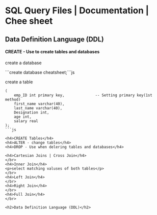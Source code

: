 <h1>SQL Query Files | Documentation | Chee sheet </h1>

<h2>Data Definition Language (DDL)</h2>

<h4>CREATE - Use to create tables and databases</h4>

<p>create a database</p>
```create database cheatsheet;```js


<p>create a table</p>

```create table Employee
(
    emp_ID int primary key,              -- Setting primary key(1st method)
    first_name varchar(40),
    last_name varchar(40),
    Designation int,
    age int,
    salary real
);
```js

<h4>CREATE Tables</h4>
<h4>ALTER - change tables</h4>
<h4>DROP - Use when delering tables and databases</h4>

<h4>Cartesian Joins | Cross Join</h4>
</br>
<h4>Inner Join</h4>
<p>select matching valuses of both tables</p>
</br>
<h4>Left Join</h4>
</br>
<h4>Right Join</h4>
</br>
<h4>Full Join</h4>
</br>

<h2>Data Definition Language (DDL)</h2>
